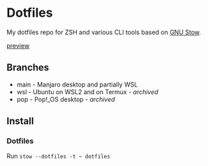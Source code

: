# Dotfiles

My dotfiles repo for ZSH and various CLI tools based on [GNU Stow](https://www.gnu.org/software/stow/).

[preview](https://github.com/Maneren/dotfiles/blob/master/preview.png)

## Branches

- main - Manjaro desktop and partially WSL
- wsl - Ubuntu on WSL2 and on Termux - _archived_
- pop - Pop!\_OS desktop - _archived_

## Install

### Dotfiles

Run `stow --dotfiles -t ~ dotfiles`
